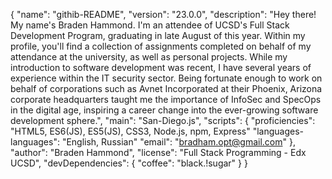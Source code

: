 {
  "name": "githib-README",
  "version": "23.0.0",
  "description": "Hey there! My name's Braden Hammond. I'm an attendee of UCSD's Full Stack Development Program, graduating in late August of this year. Within my profile, you'll find a collection of assignments completed on behalf of my attendance at the university, as well as personal projects. While my introduction to software development was recent, I have several years of experience within the IT security sector. Being fortunate enough to work on behalf of corporations such as Avnet Incorporated at their Phoenix, Arizona corporate headquarters taught me the importance of InfoSec and SpecOps in the digital age, inspiring a career change into the ever-growing software development sphere.",
  "main": "San-Diego.js",
  "scripts": {
    "proficiencies": "HTML5, ES6(JS), ES5(JS), CSS3, Node.js, npm, Express"
    "languages-languages": "English, Russian"
    "email": "bradham.opt@gmail.com"
  },
  "author": "Braden Hammond",
  "license": "Full Stack Programming - Edx UCSD",
  "devDependencies": {
    "coffee": "black.!sugar"
  }
}
